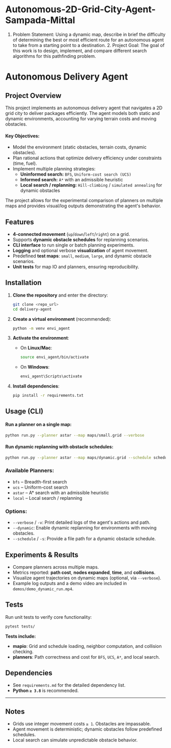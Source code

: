 # Autonomous-2D-Grid-City-Agent-Sampada-Mittal
1. Problem Statement: Using a dynamic map, describe in brief the difficulty of determining the best or most efficient route for an autonomous agent to take from a starting point to a destination. 2. Project Goal: The goal of this work is to design, implement, and compare different search algorithms for this pathfinding problem.
# Autonomous Delivery Agent

## Project Overview
This project implements an autonomous delivery agent that navigates a 2D grid city to deliver packages efficiently. The agent models both static and dynamic environments, accounting for varying terrain costs and moving obstacles.

#### Key Objectives:

* Model the environment (static obstacles, terrain costs, dynamic obstacles).
* Plan rational actions that optimize delivery efficiency under constraints (time, fuel).
* Implement multiple planning strategies:
    * **Uninformed search:** `BFS`, `Uniform-cost search (UCS)`
    * **Informed search:** `A*` with an admissible heuristic
    * **Local search / replanning:** `Hill-climbing` / `simulated annealing` for dynamic obstacles

The project allows for the experimental comparison of planners on multiple maps and provides visual/log outputs demonstrating the agent's behavior.

## Features
* **4-connected movement** (`up`/`down`/`left`/`right`) on a grid.
* Supports **dynamic obstacle schedules** for replanning scenarios.
* **CLI interface** to run single or batch planning experiments.
* **Logging** and optional verbose **visualization** of agent movement.
* Predefined **test maps**: `small`, `medium`, `large`, and dynamic obstacle scenarios.
* **Unit tests** for map IO and planners, ensuring reproducibility.


## Installation

1.  **Clone the repository** and enter the directory:
    ```bash
    git clone <repo_url>
    cd delivery-agent
    ```

2.  **Create a virtual environment** (recommended):
    ```bash
    python -m venv envi_agent
    ```

3.  **Activate the environment**:
    * On **Linux/Mac**:
        ```bash
        source envi_agent/bin/activate
        ```
    * On **Windows**:
        ```powershell
        envi_agent\Scripts\activate
        ```

4.  **Install dependencies**:
    ```bash
    pip install -r requirements.txt
    ```

## Usage (CLI)

#### Run a planner on a single map:
```bash
python run.py --planner astar --map maps/small.grid --verbose
```

#### Run dynamic replanning with obstacle schedules:

```bash
python run.py --planner astar --map maps/dynamic.grid --schedule schedules/dynamic.schedule --dynamic --verbose
```

### Available Planners:
* `bfs` – Breadth-first search
* `ucs` – Uniform-cost search
* `astar` – A* search with an admissible heuristic
* `local` – Local search / replanning

### Options:
* `--verbose` / `-v`: Print detailed logs of the agent's actions and path.
* `--dynamic`: Enable dynamic replanning for environments with moving obstacles.
* `--schedule` / `-s`: Provide a file path for a dynamic obstacle schedule.

## Experiments & Results
* Compare planners across multiple maps.
* Metrics reported: **path cost**, **nodes expanded**, **time**, and **collisions**.
* Visualize agent trajectories on dynamic maps (optional, via `--verbose`).
* Example log outputs and a demo video are included in `demos/demo_dynamic_run.mp4`.

## Tests
Run unit tests to verify core functionality:
```bash
pytest tests/
```

**Tests include:**

* **mapio**: Grid and schedule loading, neighbor computation, and collision checking.
* **planners**: Path correctness and cost for `BFS`, `UCS`, `A*`, and local search.


## Dependencies
* See `requirements.md` for the detailed dependency list.
* **Python `≥ 3.8`** is recommended.

---

## Notes
* Grids use integer movement costs `≥ 1`. Obstacles are impassable.
* Agent movement is deterministic; dynamic obstacles follow predefined schedules.
* Local search can simulate unpredictable obstacle behavior.
